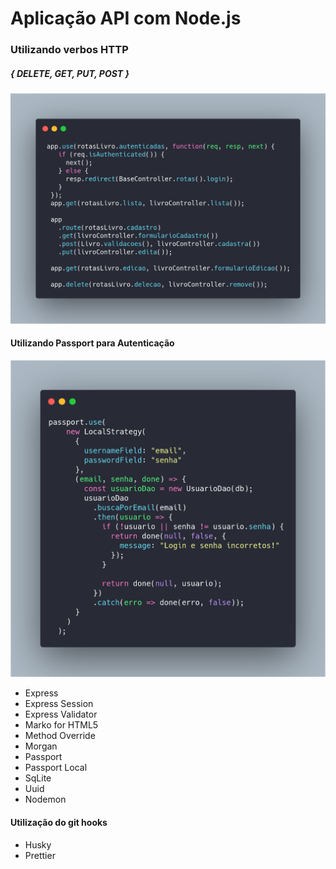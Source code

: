# Aplicação API com Node.js

### Utilizando verbos HTTP

##### { DELETE, GET, PUT, POST }

<img src="img/carbon.png">

#### Utilizando Passport para Autenticação

<img src="img/carbon-passport.png">

<ul>
<li>Express</li>
<li>Express Session</li>
<li>Express Validator</li>
<li>Marko for HTML5</li>
<li>Method Override</li>
<li>Morgan</li>
<li>Passport</li>
<li>Passport Local</li>
<li>SqLite</li>
<li>Uuid</li>
<li>Nodemon</li>

</ul>

#### Utilização do git hooks

<ul>
<li>Husky</li>
<li>Prettier</li>
</ul>
